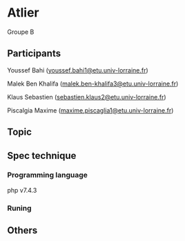 # Atlier 
Groupe B

## Participants

Youssef Bahi (youssef.bahi1@etu.univ-lorraine.fr)

Malek Ben Khalifa (malek.ben-khalifa3@etu.univ-lorraine.fr)

Klaus Sebastien (sebastien.klaus2@etu.univ-lorraine.fr)

Piscalgia Maxime (maxime.piscaglia1@etu.univ-lorraine.fr)

## Topic

## Spec technique

### Programming language

php v7.4.3

### Runing

## Others
